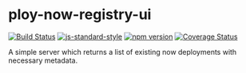 # ploy-now-registry-ui

[![Build Status](https://travis-ci.org/vigour-io/ploy-now-registry-ui.svg?branch=master)](https://travis-ci.org/vigour-io/ploy-now-registry-ui)
[![js-standard-style](https://img.shields.io/badge/code%20style-standard-brightgreen.svg)](http://standardjs.com/)
[![npm version](https://badge.fury.io/js/ploy-now-registry-ui.svg)](https://badge.fury.io/js/ploy-now-registry-ui)
[![Coverage Status](https://coveralls.io/repos/github/vigour-io/ploy-now-registry-ui/badge.svg?branch=master&t=aeYVxf)](https://coveralls.io/github/vigour-io/ploy-now-registry-ui?branch=master)

A simple server which returns a list of existing now deployments with necessary metadata.
